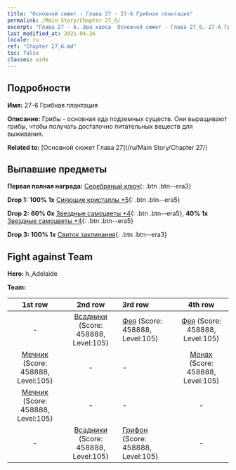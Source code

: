 ```yaml
---
title: "Основной сюжет - Глава 27 - 27-6 Грибная плантация"
permalink: /Main Story/Chapter 27_6/
excerpt: "Глава 27 - 6. Эра хаоса  Основной сюжет - Глава 27_6. 27-6 Грибная плантация"
last_modified_at: 2021-04-26
locale: ru
ref: "Chapter 27_6.md"
toc: false
classes: wide
---
```


## Подробности

 **Имя:** 27-6 Грибная плантация

 **Описание:** Грибы - основная еда подземных существ. Они выращивают грибы, чтобы получать достаточно питательных веществ для выживания.

 **Related to:** [Основной сюжет Глава 27](/ru/Main Story/Chapter 27/)

## Выпавшие предметы

 **Первая полная награда:** [Серебряный ключ](/ItemsRU/con_693/){: .btn .btn--era3}

 **Drop 1:** **100% 1x** [Сияющие кристаллы +5](/ItemsRU/mat_101/){: .btn .btn--era5}

 **Drop 2:** **60% 0x** [Звездные самоцветы +4](/ItemsRU/mat_93/){: .btn .btn--era5}, **40% 1x** [Звездные самоцветы +4](/ItemsRU/mat_93/){: .btn .btn--era5}

 **Drop 3:** **100% 1x** [Свиток заклинания](/ItemsRU/con_694/){: .btn .btn--era3}


## Fight against Team
 **Hero:** h_Adelaide

 **Team:**


  | 1st row | 2nd row | 3rd row | 4th row |
  |:----:|:----:|:----|:----:|
  | - | [Всадники](/ru/units/Cavalier/) (Score: 458888, Level:105)  | [Фея](/ru/units/Sprite/) (Score: 458888, Level:105)  | [Фея](/ru/units/Sprite/) (Score: 458888, Level:105)  |
  | [Мечник](/ru/units/Swordsman/) (Score: 458888, Level:105)  | - | - | [Монах](/ru/units/Monk/) (Score: 458888, Level:105)  |
  | [Мечник](/ru/units/Swordsman/) (Score: 458888, Level:105)  | - | - | - |
  | - | [Всадники](/ru/units/Cavalier/) (Score: 458888, Level:105)  | [Грифон](/ru/units/Griffin/) (Score: 458888, Level:105)  | - |


